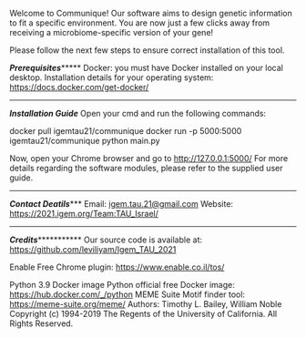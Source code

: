 Welcome to Communique!
Our software aims to design genetic information to fit a specific environment. 
You are now just a few clicks away from receiving a microbiome‫-‬specific version
of your gene!

Please follow the next few steps to ensure correct installation of this tool.


*******Prerequisites************
Docker: you must have Docker installed on your local desktop. 
Installation details for your operating system: https://docs.docker.com/get-docker/
********************************


*******Installation Guide*******
Open your cmd and run the following commands:

docker pull igemtau21/communique
docker run -p 5000:5000 igemtau21/communique python main.py

Now, open your Chrome browser and go to http://127.0.0.1:5000/
For more details regarding the software modules, please refer to the supplied user guide.
********************************


*******Contact Deatils**********
Email: igem.tau.21@gmail.com
Website: https://2021.igem.org/Team:TAU_Israel/
********************************


*******Credits******************
Our source code is available at: https://github.com/leviliyam/Igem_TAU_2021

Enable
Free Chrome plugin: https://www.enable.co.il/tos/

Python 3.9 Docker image
Python official free Docker image: https://hub.docker.com/_/python
MEME Suite
Motif finder tool: https://meme-suite.org/meme/
Authors: Timothy L. Bailey, William Noble
Copyright (c) 1994-2019 The Regents of the University of California. All Rights Reserved.

